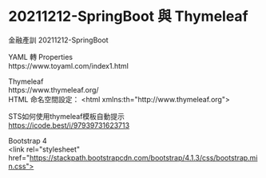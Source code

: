 # 20211212-SpringBoot 與 Thymeleaf
金融產訓 20211212-SpringBoot
<p />
YAML 轉 Properties<br />
https://www.toyaml.com/index1.html
<p />
Thymeleaf<br />
https://www.thymeleaf.org/<br />
HTML 命名空間設定：
&lt;html xmlns:th="http://www.thymeleaf.org"><br />
<p />

STS如何使用thymeleaf模板自動提示<br />
https://icode.best/i/97939731623713<p />

Bootstrap 4<br />
&lt;link rel="stylesheet"
	href="https://stackpath.bootstrapcdn.com/bootstrap/4.1.3/css/bootstrap.min.css">
